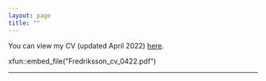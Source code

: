 ```yaml
---
layout: page
title: ""
---
```


You can view my CV (updated April 2022) [here](assets/Fredriksson_cv_0422.pdf).

xfun::embed_file("Fredriksson_cv_0422.pdf")

---
